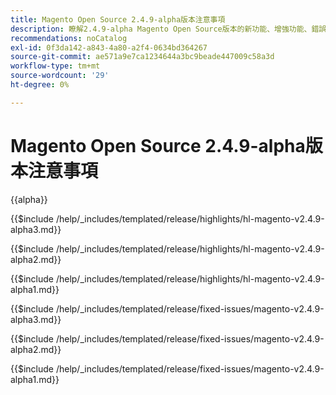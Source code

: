 ```yaml
---
title: Magento Open Source 2.4.9-alpha版本注意事項
description: 瞭解2.4.9-alpha Magento Open Source版本的新功能、增強功能、錯誤修正和已知問題。
recommendations: noCatalog
exl-id: 0f3da142-a843-4a80-a2f4-0634bd364267
source-git-commit: ae571a9e7ca1234644a3bc9beade447009c58a3d
workflow-type: tm+mt
source-wordcount: '29'
ht-degree: 0%

---
```



# Magento Open Source 2.4.9-alpha版本注意事項

{{alpha}}

<!-- Highlights in v2.4.9-alpha3 -->

{{$include /help/_includes/templated/release/highlights/hl-magento-v2.4.9-alpha3.md}}

<!-- Highlights in v2.4.9-alpha2 -->

{{$include /help/_includes/templated/release/highlights/hl-magento-v2.4.9-alpha2.md}}

<!-- Highlights in v2.4.9-alpha1 -->

{{$include /help/_includes/templated/release/highlights/hl-magento-v2.4.9-alpha1.md}}

<!-- Fixed issues in v2.4.9-alpha3 -->

{{$include /help/_includes/templated/release/fixed-issues/magento-v2.4.9-alpha3.md}}

<!-- Fixed issues in v2.4.9-alpha2 -->

{{$include /help/_includes/templated/release/fixed-issues/magento-v2.4.9-alpha2.md}}

<!-- Fixed issues in v2.4.9-alpha1 -->

{{$include /help/_includes/templated/release/fixed-issues/magento-v2.4.9-alpha1.md}}

<!-- Last updated from includes: 2025-10-27 11:32:59 -->
